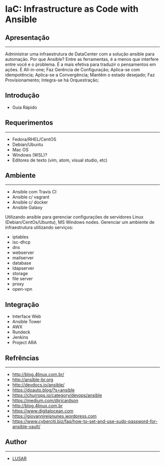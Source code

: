 # IaC: Infrastructure as Code with Ansible

## Apresentação
-----------

  Administrar uma infraestrutura de DataCenter com a solução ansible para automação.
  Por que Ansible?
    Entre as ferramentas, é a menos que interfere entre você e o problema. É a mais efetiva para traduzir o pensamentos em ações.
    É All-in-one;
    Faz Gerência de Configuração;
    Aplica-se com idempotência;
    Aplica-se a Convergência;
    Mantêm o estado desejado;
    Faz Provisionamento;
    Integra-se há Orquestração;

## Introdução
- Guia Rápido

## Requerimentos
-----------
  - Fedora/RHEL/CentOS
  - Debian/Ubuntu
  - Mac OS
  - Windows (WSL)?
  - Editores de texto (vim, atom, visual studio, etc)
## Ambiente
-----------

  - Ansible com Travis CI
  - Ansible c/ vagrant
  - Ansible c/ docker
  - Ansible Galaxy

Utilizando ansible para gerenciar configurações de servidores Linux (Debian/CentOs/Ubuntu), MS Windows nodes.
Gerenciar um ambiente de infraestrutura utilizando serviços:

* iptables
* isc-dhcp
* dns
* webserver
* mailserver
* database
* ldapserver
* storage
* file server
* proxy
* open-vpn

## Integração
  - Interface Web
  - Ansible Tower
  - AWX
  - Rundeck
  - Jenkins
  - Project ARA
		
## Refrências
-----------

* http://blog.4linux.com.br/
* http://ansible-br.org
* http://devdocs.io/ansible/
* https://doauto.blog/?s=ansible
* https://churrops.io/category/devops/ansible
* https://medium.com/@ricardson
* http://blog.4linux.com.br
* https://www.digitalocean.com
* https://giovannireisnunes.wordpress.com
* https://www.cyberciti.biz/faq/how-to-set-and-use-sudo-password-for-ansible-vault/

## Author
-----------
* [LUSAR](http://linkedin.com/in/wluisaraujo)
